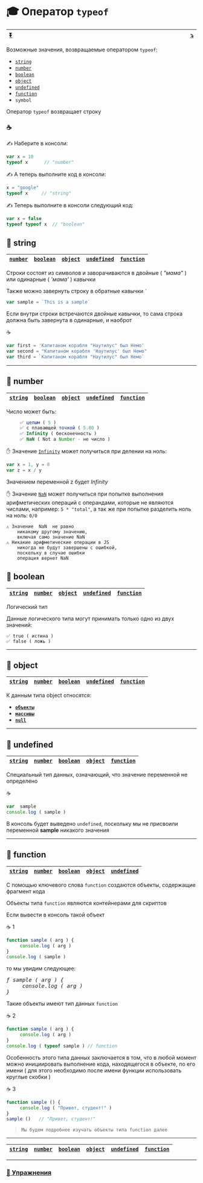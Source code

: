 <a name="top"></a>
# :mortar_board: Оператор `typeof`

| [:arrow_double_down:](#bottom) | <img width="800"/> | [:arrow_heading_down:](#2) |
|-|-|-|

Возможные значения, возвращаемые оператором `typeof`:

* [`string`](#string)
* [`number`](#number)
* [`boolean`](#boolean)
* [`object`](#object)
* [`undefined`](#undefined)
* [`function`](#function)
* `symbol`

Оператор  `typeof`  возвращает строку

### :coffee:

✍️ Наберите в консоли:

```javascript
var x = 10
typeof x      // "number"
```
✍️ А теперь выполните код в консоли:

```javascript
x = "google"
typeof x     // "string"
```
✍️ Теперь выполните в консоли следующий код:

```javascript
var x = false
typeof typeof x  // "boolean"
```

<a name="string"></a>
## 📖 string

| [`number`](#number) | [`boolean`](#boolean) | [`object`](#object) | [`undefined`](#undefined) | [`function`](#function) |
|-|-|-|-|-|

Строки состоят из символов и заворачиваются в двойные ( *"мама"* ) или одинарные ( *'мама'* ) кавычки

Также можно завернуть строку в обратные кавычки ``` ` ```
```javascript
var sample = `This is a sample`
```
Если внутри строки встречаются двойные кавычки, то сама строка должна быть завернута в одинарные, и наоброт

:coffee:
```javascript
var first = 'Капитаном корабля "Наутилус" был Немо'
var second = "Капитаном корабля 'Наутилус' был Немо"
var third = `Капитаном корабля "Наутилус" был Немо`
```

***

<a name="number"></a>
## 📖 number

| [`string`](#string) | [`boolean`](#boolean) | [`object`](#object) | [`undefined`](#undefined) | [`function`](#function) |
|-|-|-|-|-|

Число может быть:

```javascript
     ✅ целым ( 5 )
     ✅ с плавающей точкой ( 5.80 )
     ✅ Infinity ( бесконечность ) 
     ✅ NaN ( Not a Number - не число )
```

✋ Значение [`Infinity`](NaN-null-Infinity#-%D0%97%D0%BD%D0%B0%D1%87%D0%B5%D0%BD%D0%B8%D0%B5-infinity "Переход на другую страницу")  может получиться при делении на ноль:
```javascript
var x = 1, y = 0
var z = x / y
```
Значением переменной  z  будет  *Infinity*

✋ Значение [`NaN`](NaN-null-Infinity#-%D0%97%D0%BD%D0%B0%D1%87%D0%B5%D0%BD%D0%B8%D0%B5-nan "Переход на другую страницу") может получиться при попытке выполнения арифметических операций с операндами, которые не являются числами, например:   ` 5 * "total" `, а так же при попытке разделить ноль на ноль: ` 0/0 `

    ⚠️ Значение  NaN  не равно 
        никакому другому значению, 
        включая само значение NaN
    ⚠️ Никакие арифметические операции в JS 
        никогда не будут завершены с ошибкой, 
        поскольку в случае ошибки 
        операция вернет NaN


<a name="boolean"></a>
## 📖 boolean

| [`string`](#string) | [`number`](#number) | [`object`](#object) | [`undefined`](#undefined) | [`function`](#function) |
|-|-|-|-|-|

Логический тип

Данные логического типа могут принимать только одно из двух значений: 

    ✅ true ( истина ) 
    ✅ false ( ложь )

***

<a name="object"></a>
## 📖 object

| [`string`](#string) | [`number`](#number) | [`boolean`](#boolean) | [`undefined`](#undefined) | [`function`](#function) |
|-|-|-|-|-|

К данным типа object относятся:

* [**`объекты`**](data-structures#-%D0%9E%D0%B1%D1%8A%D0%B5%D0%BA%D1%82%D1%8B "Переход на другую страницу")
* [**`массивы`**](data-structures#-%D0%9C%D0%B0%D1%81%D1%81%D0%B8%D0%B2%D1%8B "Переход на другую страницу")
* [**`null`**](NaN-null-Infinity#-%D0%97%D0%BD%D0%B0%D1%87%D0%B5%D0%BD%D0%B8%D0%B5-null "Переход на другую страницу")

***

<a name="undefined"></a>
## 📖 undefined

| [`string`](#string) | [`number`](#number) | [`boolean`](#boolean) | [`object`](#object) | [`function`](#function) |
|-|-|-|-|-|

Специальный тип данных, означающий, что значение переменной не определено

:coffee:
```javascript
var  sample
console.log ( sample )
```

В консоль будет выведено `undefined`, поскольку мы не присвоили переменной  **sample** никакого значения

***

<a name="function"></a>
## 📖 function

| [`string`](#string) | [`number`](#number) | [`boolean`](#boolean) | [`object`](#object) | [`undefined`](#undefined) |
|-|-|-|-|-|

С помощью ключевого слова `function` создаются объекты, содержащие фрагмент кода

Объекты типа `function` являются контейнерами для скриптов

Если вывести в консоль такой объект

:coffee: 1

```javascript
function sample ( arg ) {
     console.log ( arg )
}
console.log ( sample )
```
то мы увидим следующее:

<pre><em>ƒ sample ( arg ) {
     console.log ( arg )
}
</em></pre>

Такие объекты имеют тип данных `function`

:coffee: 2

```javascript
function sample ( arg ) {
     console.log ( arg )
}
console.log ( typeof sample ) // function
```

Особенность этого типа данных заключается в том, что в любой момент можно инициировать выполнение кода, находящегося в объекте, по его имени ( для этого необходимо после имени функции использовать круглые скобки )

:coffee: 3

```javascript
function sample () {
     console.log ( "Привет, студент!" )
}
sample ()   // "Привет, студент!"
```
>`Мы будем подробнее изучать объекты типа function далее`

***

| [`string`](#string) | [`number`](#number) | [`boolean`](#boolean) | [`object`](#object) | [`undefined`](#undefined) | [`function`](#function) |
|-|-|-|-|-|-|

***

### [:briefcase: Упражнения](https://docs.google.com/forms/d/e/1FAIpQLSdegQYfzld6s0CYJekJ2uvu84fUU2-BXiu7g9X2wzcutF1CWQ/viewform)